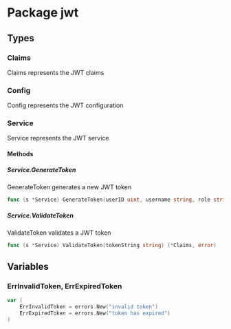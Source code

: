 # Package jwt

## Types

### Claims

Claims represents the JWT claims


### Config

Config represents the JWT configuration


### Service

Service represents the JWT service


#### Methods

##### Service.GenerateToken

GenerateToken generates a new JWT token


```go
func (s *Service) GenerateToken(userID uint, username string, role string) (string, error)
```

##### Service.ValidateToken

ValidateToken validates a JWT token


```go
func (s *Service) ValidateToken(tokenString string) (*Claims, error)
```

## Variables

### ErrInvalidToken, ErrExpiredToken

```go
var (
	ErrInvalidToken	= errors.New("invalid token")
	ErrExpiredToken	= errors.New("token has expired")
)
```

